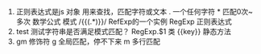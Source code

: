 1. 正则表达式是js 对象 
用来查找，匹配字符或文本
. 一个任何字符 * 匹配0次~多次
数学公式 模式 /\{\{(.*)\}\}/ RefExp的一个实例
RegExp 正则表达式
2. test
测试字符串是否满足模式匹配？
RegExp.$1 类 {{key}} 静态方法
3. gm 修饰符
g 全局匹配，停不下来
m 多行匹配
